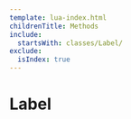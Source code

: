```yaml
---
template: lua-index.html
childrenTitle: Methods
include:
  startsWith: classes/Label/
exclude:
  isIndex: true
---
```


# Label

